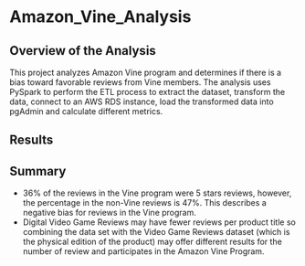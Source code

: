 # Amazon_Vine_Analysis

## Overview of the Analysis

This project analyzes Amazon Vine program and determines if there is a bias toward favorable reviews from Vine members.
The analysis uses PySpark to perform the ETL process to extract the dataset, transform the data, connect to an AWS RDS instance, load the transformed data into pgAdmin and calculate different metrics.


## Results


## Summary

- 36% of the reviews in the Vine program were 5 stars reviews, however, the percentage in the non-Vine reviews is 47%. This describes a negative bias for reviews in the Vine program.
- Digital Video Game Reviews may have fewer reviews per product title so combining the data set with the Video Game Reviews dataset (which is the physical edition of the product) may offer different results for the number of review and participates in the Amazon Vine Program.